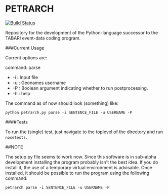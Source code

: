 PETRARCH
========

[![Build Status](https://travis-ci.org/eventdata/PETRARCH.png?branch=master)](https://travis-ci.org/eventdata/PETRARCH)

Repository for the development of the Python-language successor to the TABARI
event-data coding program. 

###Current Usage

Current options are:

command: parse

- -i : Input file
- -u : Geonames username
- -P : Boolean argument indicating whether to run postprocessing. 
- -h : help

The command as of now should look (something) like:

    python petrarch.py parse -i SENTENCE_FILE -u USERNAME -P

####Tests

To run the (single) test, just navigate to the toplevel of the directory
and run `nosetests`. 

##NOTE

The setup.py file seems to work now. Since this software is in sub-alpha 
development installing the program probably isn't the best idea. If you do
install it, the use of a temporary virtual environment is advisable. Once
installed, it should be possible to run the program using the following
command:

    petrarch parse -i SENTENCE_FILE -u USERNAME -P
